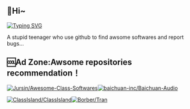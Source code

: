## 👋Hi~
[![Typing SVG](https://readme-typing-svg.demolab.com?font=Ma+Shan+Zheng+&pause=1000&color=000000&width=435&lines=%E4%B8%8D%E5%BF%98%E5%88%9D%E5%BF%83++%E6%96%B9%E5%BE%97%E5%A7%8B%E7%BB%88)](https://git.io/typing-svg)

A stupid teenager who use github to find awsome softwares and report bugs...                         

## 🆒Ad Zone:Awsome repositories recommendation！
[![Jursin/Awesome-Class-Softwares](https://github-readme-stats.vercel.app/api/pin/?username=Jursin&repo=Awesome-Class-Softwares&show_owner=true)](https://github.com/Jursin/Awesome-Class-Softwares)[![baichuan-inc/Baichuan-Audio](https://github-readme-stats.vercel.app/api/pin/?username=baichuan-inc&repo=Baichuan-Audio&show_owner=true)](https://github.com/baichuan-inc/Baichuan-Audio)

[![ClassIsland/ClassIsland](https://github-readme-stats.vercel.app/api/pin/?username=ClassIsland&repo=ClassIsland&show_owner=false)](https://github.com/ClassIsland/ClassIsland)[![Borber/Tran](https://github-readme-stats.vercel.app/api/pin/?username=Borber&repo=Tran&show_owner=true)](https://github.com/Borber/Tran)
